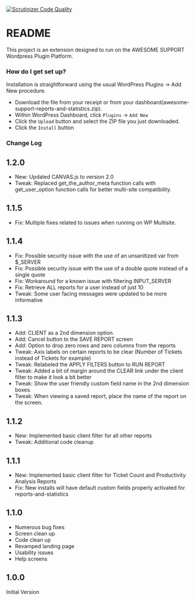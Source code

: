 [![Scrutinizer Code Quality](https://scrutinizer-ci.com/b/awesomesupport/reports-and-statistics/badges/quality-score.png?b=master&s=f30231757ea1e6bcc7ba8d9d07646834f73eddc2)](https://scrutinizer-ci.com/b/awesomesupport/reports-and-statistics/?branch=master)

# README #

This project is an extension designed to run on the AWESOME SUPPORT Wordpress Plugin Platform.  

### How do I get set up? ###

Installation is straightforward using the usual WordPress Plugins -> Add New procedure.

- Download the file from your receipt or from your dashboard(awesome-support-reports-and-statistics.zip).
- Within WordPress Dashboard, click `Plugins` -> `Add New`
- Click the `Upload` button and select the ZIP file you just downloaded.
- Click the `Install` button


### Change Log  ###
1.2.0
-----
* New: Updated CANVAS.js to version 2.0
* Tweak: Replaced get_the_author_meta function calls with get_user_option function calls for better multi-site compatibility.

1.1.5
-----
* Fix: Multiple fixes related to issues when running on WP Multisite.

1.1.4
-----
* Fix: Possible security issue with the use of an unsanitized var from $_SERVER
* Fix: Possible security issue with the use of a double quote instead of a single quote
* Fix: Workaround for a known issue with filtering INPUT_SERVER
* Fix: Retrieve ALL reports for a user instead of just 10
* Tweak: Some user facing messages were updated to be more informative

1.1.3
-----
* Add: CLIENT as a 2nd dimension option.
* Add: Cancel button to the SAVE REPORT screen
* Add: Option to drop zero rows and zero columns from the reports
* Tweak: Axis labels on certain reports to be clear (Number of Tickets instead of Tickets for example)
* Tweak: Relabeled the APPLY FILTERS button to RUN REPORT
* Tweak: Added a bit of margin around the CLEAR link under the client filter to make it look a bit better
* Tweak: Show the user friendly custom field name in the 2nd dimension boxes.
* Tweak: When viewing a saved report, place the name of the report on the screen.

1.1.2
------
* New: Implemented basic client filter for all other reports
* Tweak: Additional code cleanup

1.1.1
-----
* New: Implemented basic client filter for Ticket Count and Productivity Analysis Reports
* Fix: New installs will have default custom fields properly activated for reports-and-statistics

1.1.0
-----
* Numerous bug fixes
* Screen clean up
* Code clean up
* Revamped landing page
* Usability issues
* Help screens

1.0.0
-----
Initial Version